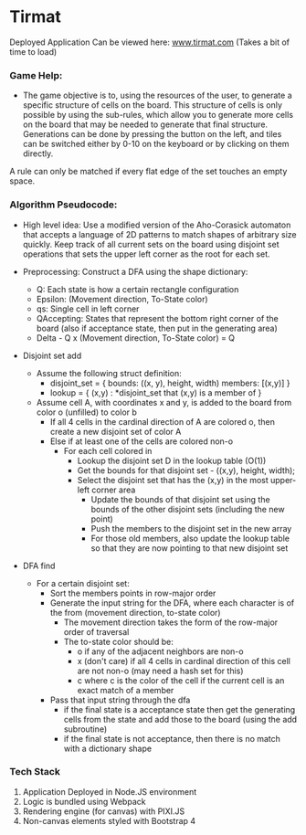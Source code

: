 # Tirmat

Deployed Application Can be viewed here: www.tirmat.com (Takes a bit of time to load)

### Game Help:
- The game objective is to, using the resources of the user, to generate a specific structure of cells on the board. This structure of cells
is only possible by using the sub-rules, which allow you to generate more cells on the board that may be needed to generate that final structure.
Generations can be done by pressing the button on the left, and tiles can be switched either by 0-10 on the keyboard or by clicking on them directly.

A rule can only be matched if every flat edge of the set touches an empty space. 

### Algorithm Pseudocode:
- High level idea: Use a modified version of the Aho-Corasick automaton that accepts a language of 2D patterns to match shapes of arbitrary size quickly. Keep track of all current sets on the board using disjoint set operations that sets the upper left corner as the root for each set. 

- Preprocessing: Construct a DFA using the shape dictionary:
	- Q: Each state is how a certain rectangle configuration 
	- Epsilon: (Movement direction, To-State color)
	- qs: Single cell in left corner
	- QAccepting: States that represent the bottom right corner of the board (also if acceptance state, then put in the generating area)
	- Delta - Q x (Movement direction, To-State color) = Q
- Disjoint set add 
	- Assume the following struct definition:
		- disjoint_set = 
		{
		bounds: ((x, y), height, width)
		members: [(x,y)]
		}
		- lookup = 
		{
		(x,y) : *disjoint_set that (x,y) is a member of
		}
	- Assume cell A, with coordinates x and y, is added to the board from color o (unfilled)  to color b
		- If all 4 cells in the cardinal direction of A are colored o, then create a new disjoint set of color A
		- Else if at least one of the cells are colored non-o
			- For each cell colored in
				- Lookup the disjoint set D in the lookup table (O(1))
				- Get the bounds for that disjoint set - ((x,y), height, width);
				- Select the disjoint set that has the (x,y) in the most upper-left corner area
					- Update the bounds of that disjoint set using the bounds of the other disjoint sets (including the new point)
					- Push the members to the disjoint set in the new array
					- For those old members, also update the lookup table so that they are now pointing to that new disjoint set
- DFA find
	- For a certain disjoint set:
		- Sort the members points in row-major order
		- Generate the input string for the DFA, where each character is of the from (movement direction, to-state color)
			- The movement direction takes the form of the row-major order of traversal
			- The to-state color should be:
				- o if any of the adjacent neighbors are non-o
				- x (don't care) if all 4 cells in cardinal direction of this cell are not non-o (may need a hash set for this)
				- c where c is the color of the cell if the current cell is an exact match of a member
		- Pass that input string through the dfa
			- if the final state is a acceptance state then get the generating cells from the state and add those to the board (using the add subroutine)
			- if the final state is not acceptance, then there is no match with a dictionary shape
				
### Tech Stack

1. Application Deployed in Node.JS environment
2. Logic is bundled using Webpack
3. Rendering engine (for canvas) with PIXI.JS
4. Non-canvas elements styled with Bootstrap 4
